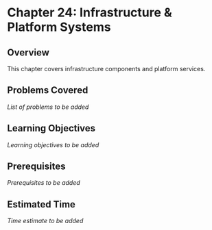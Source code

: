 # Chapter 24: Infrastructure & Platform Systems

## Overview

This chapter covers infrastructure components and platform services.

## Problems Covered

*List of problems to be added*

## Learning Objectives

*Learning objectives to be added*

## Prerequisites

*Prerequisites to be added*

## Estimated Time

*Time estimate to be added*
